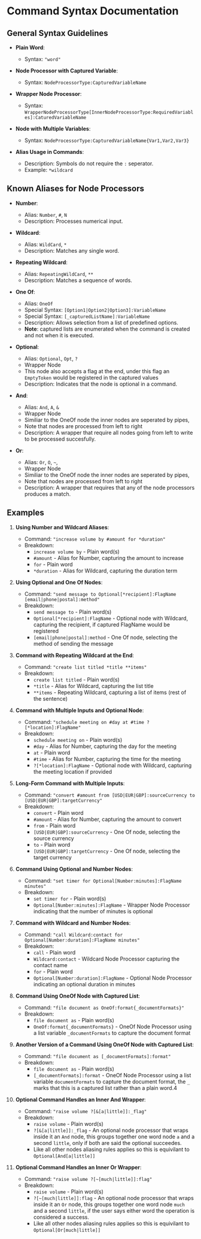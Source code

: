 # Command Syntax Documentation

## General Syntax Guidelines

- **Plain Word**:
    - Syntax: `"word"`

- **Node Processor with Captured Variable**:
    - Syntax: `NodeProcessorType:CapturedVariableName`

- **Wrapper Node Processor**:
    - Syntax: `WrapperNodeProcessorType[InnerNodeProcessorType:RequiredVariables]:CaturedVariableName`

- **Node with Multiple Variables**:
    - Syntax: `NodeProcessorType:CapturedVariableName{Var1,Var2,Var3}`

- **Alias Usage in Commands**:
    - Description: Symbols do not require the `:` seperator.
    - Example: `*wildcard`

## Known Aliases for Node Processors

- **Number**:
    - Alias: `Number`, `#`, `N`
    - Description: Processes numerical input.

- **Wildcard**:
    - Alias: `WildCard`, `*`
    - Description: Matches any single word.

- **Repeating Wildcard**:
    - Alias: `RepeatingWildCard`, `**`
    - Description: Matches a sequence of words.

- **One Of**:
    - Alias: `OneOf`
    - Special Syntax: `[Option1|Option2|Option3]:VariableName`
    - Special Syntax: `[_capturedListName]:VariableName`
    - Description: Allows selection from a list of predefined options.
    - **Note**: captured lists are enumerated when the command is created and not when it is executed.

- **Optional**:
    - Alias: `Optional`, `Opt`, `?`
    - Wrapper Node
    - This node also accepts a flag at the end, under this flag an `EmptyToken` would be registered in the captured
      values
    - Description: Indicates that the node is optional in a command.

- **And**:
    - Alias: `And`, `A`, `&` 
    - Wrapper Node
    - Similiar to the OneOf node the inner nodes are seperated by pipes,
    - Note that nodes are processed from left to right
    - Description: A wrapper that require all nodes going from left to write to be processed succesfully.

- **Or**:
    - Alias: `Or`, `O`, `~`, 
    - Wrapper Node
    - Similiar to the OneOf node the inner nodes are seperated by pipes,
    - Note that nodes are processed from left to right
    - Description: A wrapper that requires that any of the node processors produces a match.

## Examples

1. **Using Number and Wildcard Aliases**:
    - Command: `"increase volume by #amount for *duration"`
    - Breakdown:
        - `increase volume by` - Plain word(s)
        - `#amount` - Alias for Number, capturing the amount to increase
        - `for` - Plain word
        - `*duration` - Alias for Wildcard, capturing the duration term

2. **Using Optional and One Of Nodes**:
    - Command: `"send message to Optional[*recipient]:FlagName [email|phone|postal]:method"`
    - Breakdown:
        - `send message to` - Plain word(s)
        - `Optional[*recipient]:FlagName` - Optional node with Wildcard, capturing the recipient, if captured FlagName
          would be registered
        - `[email|phone|postal]:method` - One Of node, selecting the method of sending the message

3. **Command with Repeating Wildcard at the End**:
    - Command: `"create list titled *title **items"`
    - Breakdown:
        - `create list titled` - Plain word(s)
        - `*title` - Alias for Wildcard, capturing the list title
        - `**items` - Repeating Wildcard, capturing a list of items (rest of the sentence)

4. **Command with Multiple Inputs and Optional Node**:
    - Command: `"schedule meeting on #day at #time ?[*location]:FlagName"`
    - Breakdown:
        - `schedule meeting on` - Plain word(s)
        - `#day` - Alias for Number, capturing the day for the meeting
        - `at` - Plain word
        - `#time` - Alias for Number, capturing the time for the meeting
        - `?[*location]:FlagName` - Optional node with Wildcard, capturing the meeting location if provided

5. **Long-Form Command with Multiple Inputs**:
    - Command: `"convert #amount from [USD|EUR|GBP]:sourceCurrency to [USD|EUR|GBP]:targetCurrency"`
    - Breakdown:
        - `convert` - Plain word
        - `#amount` - Alias for Number, capturing the amount to convert
        - `from` - Plain word
        - `[USD|EUR|GBP]:sourceCurrency` - One Of node, selecting the source currency
        - `to` - Plain word
        - `[USD|EUR|GBP]:targetCurrency` - One Of node, selecting the target currency

6. **Command Using Optional and Number Nodes**:
    - Command: `"set timer for Optional[Number:minutes]:FlagName minutes"`
    - Breakdown:
        - `set timer for` - Plain word(s)
        - `Optional[Number:minutes]:FlagName` - Wrapper Node Processor indicating that the number of minutes is optional

7. **Command with Wildcard and Number Nodes**:
    - Command: `"call Wildcard:contact for Optional[Number:duration]:FlagName minutes"`
    - Breakdown:
        - `call` - Plain word
        - `Wildcard:contact` - Wildcard Node Processor capturing the contact name
        - `for` - Plain word
        - `Optional[Number:duration]:FlagName` - Optional Node Processor indicating an optional duration in minutes

8. **Command Using OneOf Node with Captured List**:
    - Command: `"file document as OneOf:format{_documentFormats}"`
    - Breakdown:
        - `file document as` - Plain word(s)
        - `OneOf:format{_documentFormats}` - OneOf Node Processor using a list variable `_documentFormats` to capture
          the document format

9. **Another Version of a Command Using OneOf Node with Captured List**:
    - Command: `"file document as [_documentFormats]:format"`
    - Breakdown:
        - `file document as` - Plain word(s)
        - `[_documentFormats]:format` - OneOf Node Processor using a list variable `documentFormats` to capture the
          document format, the `_` marks that this is a captured list rather than a plain word.4

10. **Optional Command Handles an Inner And Wrapper**:
    - Command: `"raise volume ?[&[a|little]]:_flag"`
    - Breakdown:
        - `raise volume` - Plain word(s)
        - `?[&[a|little]]:_flag` - An optional node processor that wraps inside it an `And` node, this groups together one word
          node `a` and a second `little`, only if both are said the optional succeedes.
        - Like all other nodes aliasing rules applies so this is equivilant to `Optional[And[a|little]]`

11. **Optional Command Handles an Inner Or Wrapper**:
    - Command: `"raise volume ?[~[much|little]]:flag"`
    - Breakdown:
        - `raise volume` - Plain word(s)
        - `?[~[much|little]]:flag` - An optional node processor that wraps inside it an `Or` node, this groups together one word
          node `much` and a second `little`, if the user says either word the operation is considered a success.
        - Like all other nodes aliasing rules applies so this is equivilant to `Optional[Or[much|little]]`
